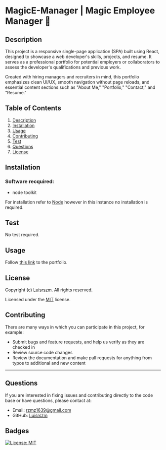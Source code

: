 # MagicE-Manager | Magic Employee Manager 🚀

## Description

This project is a responsive single-page application (SPA) built using React, designed to showcase a web developer's skills, projects, and resume. It serves as a professional portfolio for potential employers or collaborators to assess the developer's qualifications and previous work.

Created with hiring managers and recruiters in mind, this portfolio emphasizes clean UI/UX, smooth navigation without page reloads, and essential content sections such as "About Me," "Portfolio," "Contact," and "Resume."

## Table of Contents

1. [Description](#description)
2. [Installation](#installation)
3. [Usage](#usage)
4. [Contributing](#contributing)
6. [Test](#test)
7. [Questions](#questions)
8. [License](#license)

## Installation

### Software recquired:
- node toolkit


For installation refer to [Node](https://nodejs.org/en/download/) however in this instance no installation is required.

## Test

No test required.

## Usage

Follow [this link](https://webdev-portfolio-xqwk.onrender.com) to the portfolio.

## License

Copyright (c) [Luisrszm](https://github.com/Luisrszm). All rights reserved.

Licensed under the [MIT](https://choosealicense.com/licenses/mit/) license.

## Contributing

There are many ways in which you can participate in this project, for example:

- Submit bugs and feature requests, and help us verify as they are checked in
- Review source code changes
- Review the documentation and make pull requests for anything from typos to additional and new content

---

## Questions

If you are interested in fixing issues and contributing directly to the code base or have questions, please contact at:
- Email: rzmz1639@gmail.com
- GitHub: [Luisrszm](https://github.com/Luisrszm)

## Badges

[![License: MIT](https://img.shields.io/badge/License-MIT-yellow.svg)](https://opensource.org/licenses/MIT)
